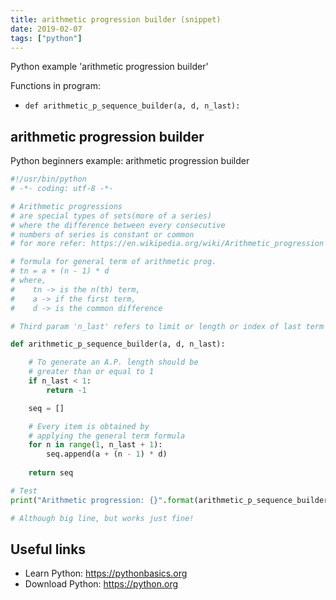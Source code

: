 ```yaml
---
title: arithmetic progression builder (snippet)
date: 2019-02-07
tags: ["python"]
---
```

Python example 'arithmetic progression builder'

Functions in program: 
* `def arithmetic_p_sequence_builder(a, d, n_last):`

## arithmetic progression builder

Python beginners example: arithmetic progression builder

```python
#!/usr/bin/python
# -*- coding: utf-8 -*-

# Arithmetic progressions
# are special types of sets(more of a series)
# where the difference between every consecutive
# numbers of series is constant or common
# for more refer: https://en.wikipedia.org/wiki/Arithmetic_progression

# formula for general term of arithmetic prog.
# tn = a + (n - 1) * d
# where, 
#    tn -> is the n(th) term, 
#	 a -> if the first term, 
#    d -> is the common difference 

# Third param 'n_last' refers to limit or length or index of last term

def arithmetic_p_sequence_builder(a, d, n_last):

	# To generate an A.P. length should be
	# greater than or equal to 1
	if n_last < 1:
		return -1

	seq = []

	# Every item is obtained by
	# applying the general term formula
	for n in range(1, n_last + 1):
		seq.append(a + (n - 1) * d)
		
	return seq 

# Test
print("Arithmetic progression: {}".format(arithmetic_p_sequence_builder(int(raw_input("A(a, first term): ")), int(raw_input("D(d, common difference): ")), int(raw_input("N(n, length): ")))))

# Although big line, but works just fine!


```

## Useful links

- Learn Python: https://pythonbasics.org
- Download Python: https://python.org
